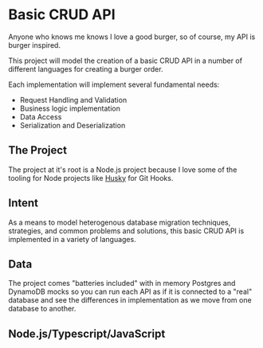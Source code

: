 # Basic CRUD API

Anyone who knows me knows I love a good burger, so of course, my API is burger inspired.

This project will model the creation of a basic CRUD API in a number of different languages for creating a burger order.

Each implementation will implement several fundamental needs:

- Request Handling and Validation
- Business logic implementation
- Data Access
- Serialization and Deserialization



## The Project

The project at it's root is a Node.js project because I love some of the tooling for Node projects like [Husky](https://typicode.github.io/husky/#/?id=automatic-recommended) for Git Hooks.



## Intent

As a means to model heterogenous database migration techniques, strategies, and common problems and solutions, this basic CRUD API is implemented in a variety of languages.



## Data

The project comes "batteries included" with in memory Postgres and DynamoDB mocks so you can run each API as if it is connected to a "real" database and see the differences in implementation as we move from one database to another.



## Node.js/Typescript/JavaScript




